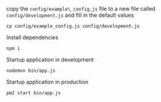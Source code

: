 copy the `config/example\_config.js` file to a new file called `config/development.js` and fill in the default values

```
cp config/example_config.js config/development.js
```

Install dependencies

```
npm i
```
Startup application in development

```
nodemon bin/app.js
```

Startup application in production

```
pm2 start bin/app.js
```

